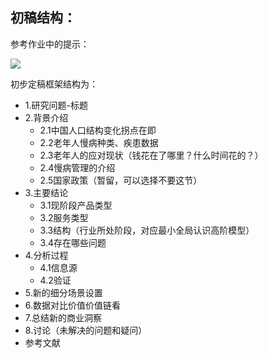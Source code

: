 


## 初稿结构：

参考作业中的提示：

![](https://yoyobitcron.oss-cn-beijing.aliyuncs.com/4541541584490_.pic.jpg)

初步定稿框架结构为：

- 1.研究问题-标题
- 2.背景介绍
  - 2.1中国人口结构变化拐点在即
  - 2.2老年人慢病种类、疾患数据
  - 2.3老年人的应对现状（钱花在了哪里？什么时间花的？）
  - 2.4慢病管理的介绍
  - 2.5国家政策（暂留，可以选择不要这节）
- 3.主要结论
  - 3.1现阶段产品类型
  - 3.2服务类型
  - 3.3结构（行业所处阶段，对应最小全局认识高阶模型）
  - 3.4存在哪些问题
- 4.分析过程
  - 4.1信息源
  - 4.2验证
- 5.新的细分场景设置
- 6.数据对比价值价值链看
- 7.总结新的商业洞察
- 8.讨论（未解决的问题和疑问）
- 参考文献

  

